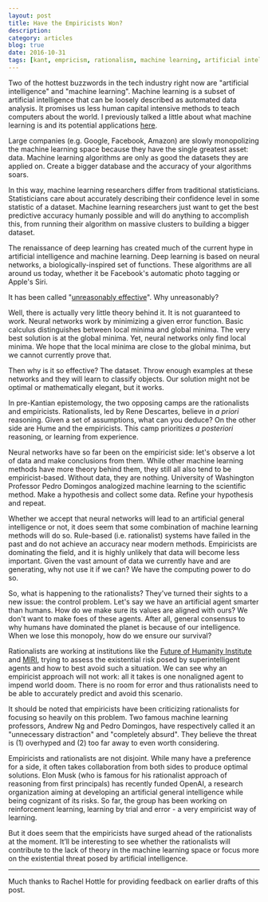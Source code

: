 ```yaml
---
layout: post
title: Have the Empiricists Won?
description: 
category: articles
blog: true
date: 2016-10-31
tags: [kant, empricism, rationalism, machine learning, artificial intelligence, miri, future of humanity institute]
---
```


Two of the hottest buzzwords in the tech industry right now are "artificial intelligence" and "machine learning". Machine learning is a subset of artificial intelligence that can be loosely described as automated data analysis. It promises us less human capital intensive methods to teach computers about the world. I previously talked a little about what machine learning is and its potential applications [here](/machine-learning-and-politics).

Large companies (e.g. Google, Facebook, Amazon) are slowly monopolizing the machine learning space because they have the single greatest asset: data. Machine learning algorithms are only as good the datasets they are applied on. Create a bigger database and the accuracy of your algorithms soars.

In this way, machine learning researchers differ from traditional statisticians. Statisticians care about accurately describing their confidence level in some statistic of a dataset. Machine learning researchers just want to get the best predictive accuracy humanly possible and will do anything to accomplish this, from running their algorithm on massive clusters to building a bigger dataset.

The renaissance of deep learning has created much of the current hype in artificial intelligence and machine learning. Deep learning is based on neural networks, a biologically-inspired set of functions. These algorithms are all around us today, whether it be Facebook's automatic photo tagging or Apple's Siri. 

It has been called "[unreasonably effective](http://karpathy.github.io/2015/05/21/rnn-effectiveness/)". Why unreasonably? 

Well, there is actually very little theory behind it. It is not guaranteed to work. Neural networks work by minimizing a given error function. Basic calculus distinguishes between local minima and global minima. The very best solution is at the global minima. Yet, neural networks only find local minima. We hope that the local minima are close to the global minima, but we cannot currently prove that.

Then why is it so effective? The dataset. Throw enough examples at these networks and they will learn to classify objects. Our solution might not be optimal or mathematically elegant, but it works.  

In pre-Kantian epistemology, the two opposing camps  are the rationalists and empiricists. Rationalists, led by Rene Descartes, believe in *a priori* reasoning. Given a set of assumptions, what can you deduce? On the other side are Hume and the empiricists. This camp prioritizes *a posteriori* reasoning, or learning from experience.

Neural networks have so far been on the empiricist side: let's observe a lot of data and make conclusions from them. While other machine learning methods have more theory behind them, they still all also tend to be empiricist-based. Without data, they are nothing. University of Washington Professor Pedro Domingos analogized machine learning to the scientific method. Make a hypothesis and collect some data. Refine your hypothesis and repeat.

Whether we accept that neural networks will lead to an artificial general intelligence or not, it does seem that some combination of machine learning methods will do so. Rule-based (i.e. rationalist) systems have failed in the past and do not achieve an accuracy near modern methods. Empiricists are dominating the field, and it is highly unlikely that data will become less important. Given the vast amount of data we currently have and are generating, why not use it if we can? We have the computing power to do so.

So, what is happening to the rationalists? They've turned their sights to a new issue: the control problem. Let's say we have an artificial agent smarter than humans. How do we make sure its values are aligned with ours? We don't want to make foes of these agents. After all, general consensus to why humans have dominated the planet is because of our intelligence. When we lose this monopoly, how do we ensure our survival? 

Rationalists are working at institutions like the [Future of Humanity Institute](https://www.fhi.ox.ac.uk/) and [MIRI](https://intelligence.org/), trying to assess the existential risk posed by superintelligent agents and how to best avoid such a situation. We can see why an empiricist approach will not work: all it takes is one nonaligned agent to impend world doom. There is no room for error and thus rationalists need to be able to accurately predict and avoid this scenario.

It should be noted that empiricists have been criticizing rationalists for focusing so heavily on this problem. Two famous machine learning professors, Andrew Ng and Pedro Domingos, have respectively called it an "unnecessary distraction" and "completely absurd". They believe the threat is (1) overhyped and (2) too far away to even worth considering.

Empiricists and rationalists are not disjoint. While many have a preference for a side, it often takes collaboration from both sides to produce optimal solutions. Elon Musk (who is famous for his rationalist approach of reasoning from first principals) has recently funded OpenAI, a research organization aiming at developing an artificial general intelligence while being cognizant of its risks. So far, the group has been working on reinforcement learning, learning by trial and error - a very empiricist way of learning.

But it does seem that the empiricists have surged ahead of the rationalists at the moment. It’ll be interesting to see whether the rationalists will contribute to the lack of theory in the machine learning space or focus more on the existential threat posed by artificial intelligence. 

---

Much thanks to Rachel Hottle for providing feedback on earlier drafts of this post.

